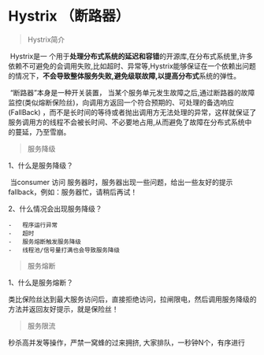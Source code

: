 # Hystrix （断路器）

>Hystrix简介

​		Hystrix是一 个用于**处理分布式系统的延迟和容错**的开源库,在分布式系统里,许多依赖不可避免的会调用失败,比如超时、异常等,Hystrix能够保证在一个依赖出问题的情况下，**不会导致整体服务失败,避免级联故障,以提高分布式**系统的弹性。

​		“断路器”本身是一种开关装置， 当某个服务单元发生故障之后,通过断路器的故障监控(类似熔断保险丝)，向调用方返回一个符合预期的、可处理的备选响应(FallBack) ，而不是长时间的等待或者抛出调用方无法处理的异常，这样就保证了服务调用方的线程不会被长时间、不必要地占用,从而避免了故障在分布式系统中的蔓延，乃至雪崩。

>服务降级

1、什么是服务降级？

​		当consumer 访问 服务器时，服务器出现一些问题，给出一些友好的提示fallback，例如：服务器忙，请稍后再试！

2、什么情况会出现服务降级？

	-	程序运行异常
	-	超时
	-	服务熔断触发服务降级
	-	线程池/信号量打满也会导致服务降级

>服务熔断

1、什么是服务熔断？

​		类比保险丝达到最大服务访问后，直接拒绝访问，拉闸限电，然后调用服务降级的方法并返回友好提示，就是保险丝！

>服务限流

秒杀高并发等操作，严禁一窝蜂的过来拥挤, 大家排队，一秒钟N个，有序进行